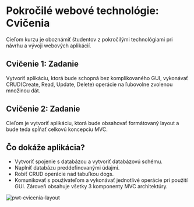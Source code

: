 # Pokročilé webové technológie: Cvičenia
Cieľom kurzu je oboznámiť študentov z pokročilými technológiami pri návrhu a vývoji webových aplikácií.

## Cvičenie 1: Zadanie
Vytvoriť aplikáciu, ktorá bude schopná bez komplikovaného GUI, vykonávať CRUD(Create, Read, Update, Delete) operácie na ľubovolne zvolenou množinou dát.

## Cvičenie 2: Zadanie
 Cieľom je vytvoriť aplikáciu, ktorá bude obsahovať formátovaný layout a bude teda spĺňať celkovú koncepciu MVC. 

## Čo dokáže aplikácia? 
- Vytvoriť spojenie s databázou a vytvoriť databázovú schému.
- Naplniť databázu preddefinovanými údajmi.
- Robiť CRUD operácie nad tabuľkou dogs.
- Komunikovať s používateľom a vykonávať jednotlivé operácie pri použití GUI. Zároveň obsahuje všetky 3 komponenty MVC architektúry.


![pwt-cvicenia-layout](https://user-images.githubusercontent.com/38889174/97083185-bc556b80-160e-11eb-9d8e-c6b27d65c19d.png)
